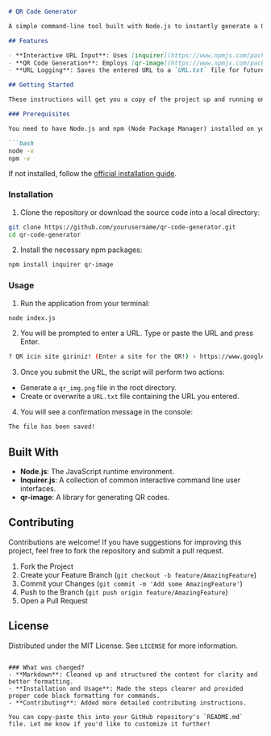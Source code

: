 ````markdown
# QR Code Generator

A simple command-line tool built with Node.js to instantly generate a QR code from a user-provided URL. The tool saves the QR code as a PNG image and logs the URL into a text file.

## Features

- **Interactive URL Input**: Uses [inquirer](https://www.npmjs.com/package/inquirer) to prompt the user for a URL in the command line.
- **QR Code Generation**: Employs [qr-image](https://www.npmjs.com/package/qr-image) to create a QR code image from the given URL.
- **URL Logging**: Saves the entered URL to a `URL.txt` file for future reference using Node.js's native `fs` module.

## Getting Started

These instructions will get you a copy of the project up and running on your local machine.

### Prerequisites

You need to have Node.js and npm (Node Package Manager) installed on your system. You can check for their installation by running:

```bash
node -v
npm -v
````

If not installed, follow the [official installation guide](https://nodejs.org/).

### Installation

1. Clone the repository or download the source code into a local directory:

```bash
git clone https://github.com/yourusername/qr-code-generator.git
cd qr-code-generator
```

2. Install the necessary npm packages:

```bash
npm install inquirer qr-image
```

### Usage

1. Run the application from your terminal:

```bash
node index.js
```

2. You will be prompted to enter a URL. Type or paste the URL and press Enter.

```bash
? QR icin site giriniz! (Enter a site for the QR!) › https://www.google.com
```

3. Once you submit the URL, the script will perform two actions:

* Generate a `qr_img.png` file in the root directory.
* Create or overwrite a `URL.txt` file containing the URL you entered.

4. You will see a confirmation message in the console:

```bash
The file has been saved!
```

## Built With

* **Node.js**: The JavaScript runtime environment.
* **Inquirer.js**: A collection of common interactive command line user interfaces.
* **qr-image**: A library for generating QR codes.

## Contributing

Contributions are welcome! If you have suggestions for improving this project, feel free to fork the repository and submit a pull request.

1. Fork the Project
2. Create your Feature Branch (`git checkout -b feature/AmazingFeature`)
3. Commit your Changes (`git commit -m 'Add some AmazingFeature'`)
4. Push to the Branch (`git push origin feature/AmazingFeature`)
5. Open a Pull Request

## License

Distributed under the MIT License. See `LICENSE` for more information.

```

### What was changed?
- **Markdown**: Cleaned up and structured the content for clarity and better formatting.
- **Installation and Usage**: Made the steps clearer and provided proper code block formatting for commands.
- **Contributing**: Added more detailed contributing instructions.

You can copy-paste this into your GitHub repository's `README.md` file. Let me know if you'd like to customize it further!
```
